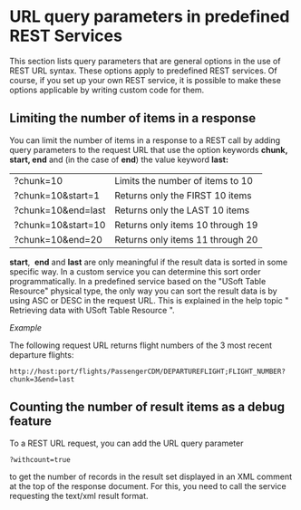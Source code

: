 # URL query parameters in predefined REST Services

This section lists query parameters that are general options in the use of REST URL syntax. These options apply to predefined REST services. Of course, if you set up your own REST service, it is possible to make these options applicable by writing custom code for them.

## Limiting the number of items in a response

You can limit the number of items in a response to a REST call by adding query parameters to the request URL that use the option keywords **chunk, start, end** and (in the case of **end**) the value keyword **last:**

|        |        |
|--------|--------|
|?chunk=10|Limits the number of items to 10|
|?chunk=10&start=1|Returns only the FIRST 10 items|
|?chunk=10&end=last|Returns only the LAST 10 items|
|?chunk=10&start=10|Returns only items 10 through 19|
|?chunk=10&end=20|Returns only items 11 through 20|



**start**,  **end** and **last** are only meaningful if the result data is sorted in some specific way. In a custom service you can determine this sort order programmatically. In a predefined service based on the "USoft Table Resource" physical type, the only way you can sort the result data is by using ASC or DESC in the request URL. This is explained in the help topic " Retrieving data with USoft Table Resource ".

*Example*

The following request URL returns flight numbers of the 3 most recent departure flights:

```
http://host:port/flights/PassengerCDM/DEPARTUREFLIGHT;FLIGHT_NUMBER?chunk=3&end=last
```

## Counting the number of result items as a debug feature

To a REST URL request, you can add the URL query parameter

```
?withcount=true
```

to get the number of records in the result set displayed in an XML comment at the top of the response document. For this, you need to call the service requesting the text/xml result format.